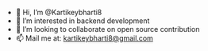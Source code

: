 - 👋 Hi, I’m @Kartikeybharti8
- 👀 I’m interested in backend development
- 💞️ I’m looking to collaborate on open source contribution
- 📫 Mail me at: kartikeybharti8@gmail.com


